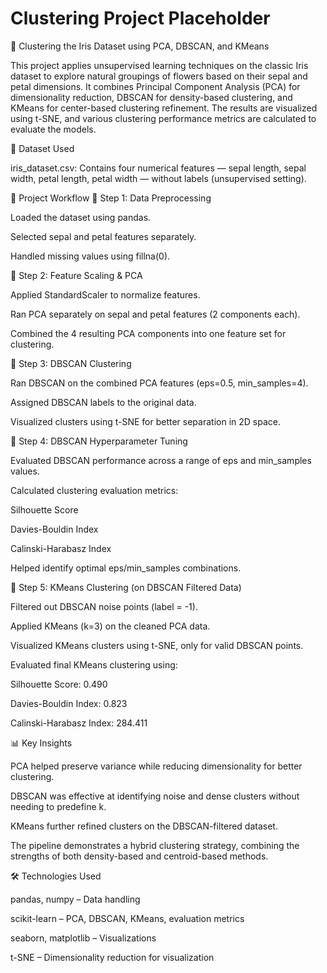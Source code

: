 # Clustering Project Placeholder
🌸 Clustering the Iris Dataset using PCA, DBSCAN, and KMeans

This project applies unsupervised learning techniques on the classic Iris dataset to explore natural groupings of flowers based on their sepal and petal dimensions. It combines Principal Component Analysis (PCA) for dimensionality reduction, DBSCAN for density-based clustering, and KMeans for center-based clustering refinement. The results are visualized using t-SNE, and various clustering performance metrics are calculated to evaluate the models.

📁 Dataset Used

iris_dataset.csv: Contains four numerical features — sepal length, sepal width, petal length, petal width — without labels (unsupervised setting).

📌 Project Workflow
🔹 Step 1: Data Preprocessing

Loaded the dataset using pandas.

Selected sepal and petal features separately.

Handled missing values using fillna(0).

🔹 Step 2: Feature Scaling & PCA

Applied StandardScaler to normalize features.

Ran PCA separately on sepal and petal features (2 components each).

Combined the 4 resulting PCA components into one feature set for clustering.

🔹 Step 3: DBSCAN Clustering

Ran DBSCAN on the combined PCA features (eps=0.5, min_samples=4).

Assigned DBSCAN labels to the original data.

Visualized clusters using t-SNE for better separation in 2D space.

🔹 Step 4: DBSCAN Hyperparameter Tuning

Evaluated DBSCAN performance across a range of eps and min_samples values.

Calculated clustering evaluation metrics:

Silhouette Score

Davies-Bouldin Index

Calinski-Harabasz Index

Helped identify optimal eps/min_samples combinations.

🔹 Step 5: KMeans Clustering (on DBSCAN Filtered Data)

Filtered out DBSCAN noise points (label = -1).

Applied KMeans (k=3) on the cleaned PCA data.

Visualized KMeans clusters using t-SNE, only for valid DBSCAN points.

Evaluated final KMeans clustering using:

Silhouette Score: 0.490

Davies-Bouldin Index: 0.823

Calinski-Harabasz Index: 284.411

📊 Key Insights

PCA helped preserve variance while reducing dimensionality for better clustering.

DBSCAN was effective at identifying noise and dense clusters without needing to predefine k.

KMeans further refined clusters on the DBSCAN-filtered dataset.

The pipeline demonstrates a hybrid clustering strategy, combining the strengths of both density-based and centroid-based methods.

🛠️ Technologies Used

pandas, numpy – Data handling

scikit-learn – PCA, DBSCAN, KMeans, evaluation metrics

seaborn, matplotlib – Visualizations

t-SNE – Dimensionality reduction for visualization
